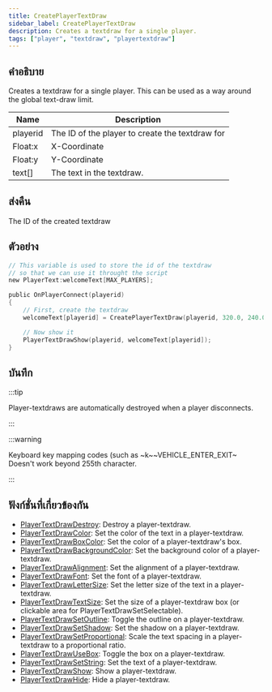 ```yaml
---
title: CreatePlayerTextDraw
sidebar_label: CreatePlayerTextDraw
description: Creates a textdraw for a single player.
tags: ["player", "textdraw", "playertextdraw"]
---
```


## คำอธิบาย

Creates a textdraw for a single player. This can be used as a way around the global text-draw limit.

| Name     | Description                                     |
| -------- | ----------------------------------------------- |
| playerid | The ID of the player to create the textdraw for |
| Float:x  | X-Coordinate                                    |
| Float:y  | Y-Coordinate                                    |
| text[]   | The text in the textdraw.                       |

## ส่งคืน

The ID of the created textdraw

## ตัวอย่าง

```c
// This variable is used to store the id of the textdraw
// so that we can use it throught the script
new PlayerText:welcomeText[MAX_PLAYERS];

public OnPlayerConnect(playerid)
{
    // First, create the textdraw
    welcomeText[playerid] = CreatePlayerTextDraw(playerid, 320.0, 240.0, "Welcome to my SA-MP server");

    // Now show it
    PlayerTextDrawShow(playerid, welcomeText[playerid]);
}
```

## บันทึก

:::tip

Player-textdraws are automatically destroyed when a player disconnects.

:::

:::warning

Keyboard key mapping codes (such as ~k~~VEHICLE_ENTER_EXIT~ Doesn't work beyond 255th character.

:::

## ฟังก์ชั่นที่เกี่ยวข้องกัน

- [PlayerTextDrawDestroy](../../scripting/functions/PlayerTextDrawDestroy.md): Destroy a player-textdraw.
- [PlayerTextDrawColor](../../scripting/functions/PlayerTextDrawColor.md): Set the color of the text in a player-textdraw.
- [PlayerTextDrawBoxColor](../../scripting/functions/PlayerTextDrawBoxColor.md): Set the color of a player-textdraw's box.
- [PlayerTextDrawBackgroundColor](../../scripting/functions/PlayerTextDrawBackgroundColor.md): Set the background color of a player-textdraw.
- [PlayerTextDrawAlignment](../../scripting/functions/PlayerTextDrawAlignment.md): Set the alignment of a player-textdraw.
- [PlayerTextDrawFont](../../scripting/functions/PlayerTextDrawFont.md): Set the font of a player-textdraw.
- [PlayerTextDrawLetterSize](../../scripting/functions/PlayerTextDrawLetterSize.md): Set the letter size of the text in a player-textdraw.
- [PlayerTextDrawTextSize](../../scripting/functions/PlayerTextDrawTextSize.md): Set the size of a player-textdraw box (or clickable area for PlayerTextDrawSetSelectable).
- [PlayerTextDrawSetOutline](../../scripting/functions/PlayerTextDrawSetOutline.md): Toggle the outline on a player-textdraw.
- [PlayerTextDrawSetShadow](../../scripting/functions/PlayerTextDrawSetShadow.md): Set the shadow on a player-textdraw.
- [PlayerTextDrawSetProportional](../../scripting/functions/PlayerTextDrawSetProportional.md): Scale the text spacing in a player-textdraw to a proportional ratio.
- [PlayerTextDrawUseBox](../../scripting/functions/PlayerTextDrawUseBox.md): Toggle the box on a player-textdraw.
- [PlayerTextDrawSetString](../../scripting/functions/PlayerTextDrawSetString.md): Set the text of a player-textdraw.
- [PlayerTextDrawShow](../../scripting/functions/PlayerTextDrawShow.md): Show a player-textdraw.
- [PlayerTextDrawHide](../../scripting/functions/PlayerTextDrawHide.md): Hide a player-textdraw.
